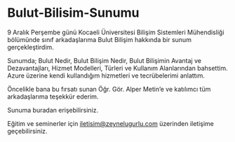 # Bulut-Bilisim-Sunumu

9 Aralık Perşembe günü Kocaeli Üniversitesi Bilişim Sistemleri Mühendisliği bölümünde sınıf arkadaşlarıma Bulut Bilişim hakkında bir sunum gerçekleştirdim.

Sunumda; Bulut Nedir, Bulut Bilişim Nedir, Bulut Bilişimin Avantaj ve Dezavantajları, Hizmet Modelleri, Türleri ve Kullanım Alanlarından bahsettim. Azure üzerine kendi kullandığım hizmetleri ve tecrübelerimi anlattım.

Öncelikle bana bu fırsatı sunan Öğr. Gör. Alper Metin’e ve katılımcı tüm arkadaşlarıma teşekkür ederim.

Sunuma buradan erişebilirsiniz.

Eğitim ve seminerler için iletisim@zeynelugurlu.com üzerinden iletişime geçebilirsiniz.

